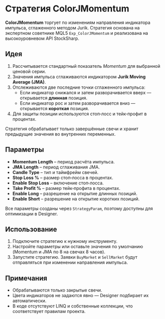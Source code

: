# Стратегия ColorJMomentum

**ColorJMomentum** торгует по изменениям направления индикатора импульса, сглаженного методом Jurik. Стратегия основана на экспертном советнике MQL5 `Exp_ColorJMomentum` и реализована на высокоуровневом API StockSharp.

## Идея

1. Рассчитывается стандартный показатель *Momentum* для выбранной ценовой серии.
2. Значения импульса сглаживаются индикатором **Jurik Moving Average (JMA)**.
3. Отслеживаются две последние точки сглаженного импульса:
   - Если индикатор снижался и затем разворачивается вверх — открывается **длинная** позиция.
   - Если индикатор рос и затем разворачивается вниз — открывается **короткая** позиция.
4. Для защиты позиции используются стоп‑лосс и тейк‑профит в процентах.

Стратегия обрабатывает только завершённые свечи и хранит предыдущие значения во внутренних переменных.

## Параметры

- **Momentum Length** – период расчёта импульса.
- **JMA Length** – период сглаживания JMA.
- **Candle Type** – тип и таймфрейм свечей.
- **Stop Loss %** – размер стоп‑лосса в процентах.
- **Enable Stop Loss** – включение стоп‑лосса.
- **Take Profit %** – размер тейк‑профита в процентах.
- **Enable Long** – разрешение на открытие длинных позиций.
- **Enable Short** – разрешение на открытие коротких позиций.

Все параметры созданы через `StrategyParam`, поэтому доступны для оптимизации в Designer.

## Использование

1. Подключите стратегию к нужному инструменту.
2. Настройте параметры или оставьте значения по умолчанию (Momentum и JMA по 8 на свечах 8 часов).
3. Запустите стратегию. Заявки `BuyMarket` и `SellMarket` будут отправляться при изменении направления импульса.

## Примечания

- Обрабатываются только закрытые свечи.
- Цвета индикаторов не задаются явно — Designer подбирает их автоматически.
- В коде отсутствуют LINQ и собственные коллекции, что соответствует правилам проекта.
